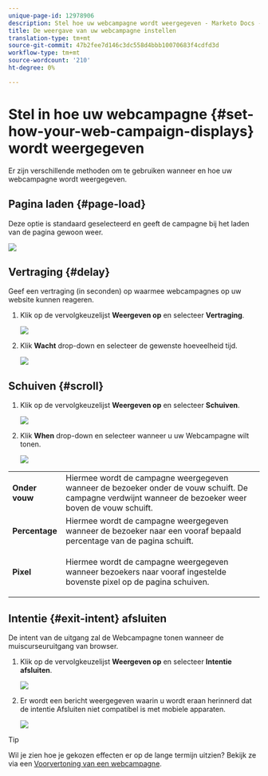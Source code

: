 ```yaml
---
unique-page-id: 12978906
description: Stel hoe uw webcampagne wordt weergegeven - Marketo Docs - Productdocumentatie
title: De weergave van uw webcampagne instellen
translation-type: tm+mt
source-git-commit: 47b2fee7d146c3dc558d4bbb10070683f4cdfd3d
workflow-type: tm+mt
source-wordcount: '210'
ht-degree: 0%

---
```



# Stel in hoe uw webcampagne {#set-how-your-web-campaign-displays} wordt weergegeven

Er zijn verschillende methoden om te gebruiken wanneer en hoe uw webcampagne wordt weergegeven.

## Pagina laden {#page-load}

Deze optie is standaard geselecteerd en geeft de campagne bij het laden van de pagina gewoon weer.

![](assets/pl1.png)

## Vertraging {#delay}

Geef een vertraging (in seconden) op waarmee webcampagnes op uw website kunnen reageren.

1. Klik op de vervolgkeuzelijst **Weergeven op** en selecteer **Vertraging**.

   ![](assets/d1.png)

1. Klik **Wacht** drop-down en selecteer de gewenste hoeveelheid tijd.

   ![](assets/d2.png)

## Schuiven {#scroll}

1. Klik op de vervolgkeuzelijst **Weergeven op** en selecteer **Schuiven**.

   ![](assets/s1.png)

1. Klik **When** drop-down en selecteer wanneer u uw Webcampagne wilt tonen.

   ![](assets/s2.png)

<table> 
 <tbody> 
  <tr> 
   <td><strong>Onder vouw</strong></td> 
   <td>Hiermee wordt de campagne weergegeven wanneer de bezoeker onder de vouw schuift. De campagne verdwijnt wanneer de bezoeker weer boven de vouw schuift.</td> 
  </tr> 
  <tr> 
   <td><strong>Percentage</strong></td> 
   <td>Hiermee wordt de campagne weergegeven wanneer de bezoeker naar een vooraf bepaald percentage van de pagina schuift.</td> 
  </tr> 
  <tr> 
   <td><strong>Pixel</strong></td> 
   <td><p>Hiermee wordt de campagne weergegeven wanneer bezoekers naar vooraf ingestelde bovenste pixel op de pagina schuiven.</p></td> 
  </tr> 
 </tbody> 
</table>

## Intentie {#exit-intent} afsluiten

De intent van de uitgang zal de Webcampagne tonen wanneer de muiscurseuruitgang van browser.

1. Klik op de vervolgkeuzelijst **Weergeven op** en selecteer **Intentie afsluiten**.

   ![](assets/ei1.png)

1. Er wordt een bericht weergegeven waarin u wordt eraan herinnerd dat de intentie Afsluiten niet compatibel is met mobiele apparaten.

   ![](assets/ei2.png)

>[!TIP]
>
>Wil je zien hoe je gekozen effecten er op de lange termijn uitzien? Bekijk ze via een [Voorvertoning van een webcampagne](preview-and-test-a-web-campaign.md).


